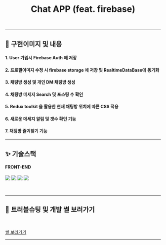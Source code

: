 <div align="center">
    <h1> Chat APP (feat. firebase) </h1>
</div>

<br>

---

## 📸 구현이미지 및 내용

#### 1. User 가입시 Firebase Auth 에 저장
#### 2. 프로필이미지 수정 시 firebase storage 에 저장 및 RealtimeDataBase에 동기화
#### 3. 채팅방 생성 및 개인 DM 채팅방 생성
#### 4. 채팅방 메세지 Search 및 포스팅 수 확인
#### 5. Redux toolkit 을 활용한 현재 채팅방 위치에 따른 CSS 적용
#### 6. 새로운 메세지 알림 및 갯수 확인 기능
#### 7. 채팅방 즐겨찾기 기능


---

## ✨ 기술스택 

#### FRONT-END

<img src="https://img.shields.io/badge/react-61DAFB?style=for-the-badge&logo=react&logoColor=black"> <img src="https://img.shields.io/badge/javascript-F7DF1E?style=for-the-badge&logo=javascript&logoColor=white"> 
<img src="https://img.shields.io/badge/styledComponents-DB7093?style=for-the-badge&logo=styledComponents&logoColor=white">
<img src="https://img.shields.io/badge/Firebase-FFCA28?style=for-the-badge&logo=firebase&logoColor=black"/>

<br>

---

## 🔎 트러블슈팅 및 개발 썰 보러가기
<br>

[썰 보러가기](https://ddoit8393.tistory.com/21)

---
